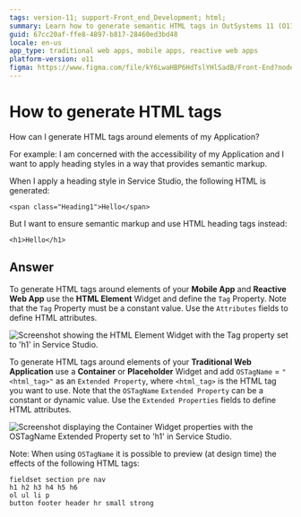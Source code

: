 ```yaml
---
tags: version-11; support-Front_end_Development; html;
summary: Learn how to generate semantic HTML tags in OutSystems 11 (O11) applications for enhanced accessibility using HTML Element and Container Widgets.
guid: 67cc20af-ffe8-4897-b817-28460ed3bd48
locale: en-us
app_type: traditional web apps, mobile apps, reactive web apps
platform-version: o11
figma: https://www.figma.com/file/kY6LwaHBP6HdTslYHlSadB/Front-End?node-id=844:34
---
```


# How to generate HTML tags

How can I generate HTML tags around elements of my Application?

For example: I am concerned with the accessibility of my Application and I want to apply heading styles in a way that provides semantic markup.

When I apply a heading style in Service Studio, the following HTML is generated:
    
    <span class="Heading1">Hello</span>

But I want to ensure semantic markup and use HTML heading tags instead:    

    <h1>Hello</h1>
    
## Answer

To generate HTML tags around elements of your **Mobile App** and **Reactive Web App** use the **HTML Element** Widget and define the `Tag` Property. Note that the `Tag` Property must be a constant value.  Use the `Attributes` fields to define HTML attributes.

![Screenshot showing the HTML Element Widget with the Tag property set to 'h1' in Service Studio.](images/html-tags-00.png "HTML Element Widget in Service Studio")

To generate HTML tags around elements of your **Traditional Web Application** use a **Container** or **Placeholder** Widget and add `OSTagName` = `"<html_tag>"` as an `Extended Property`, where `<html_tag>` is the HTML tag you want to use. Note that the `OSTagName` `Extended Property` can be a constant or dynamic value. Use the `Extended Properties` fields to define HTML attributes.

![Screenshot displaying the Container Widget properties with the OSTagName Extended Property set to 'h1' in Service Studio.](images/html-tags-01.png "Container Widget with OSTagName Extended Property")

Note: When using `OSTagName` it is possible to preview (at design time) the effects of the following HTML tags:
    
    fieldset section pre nav
    h1 h2 h3 h4 h5 h6
    ol ul li p
    button footer header hr small strong
